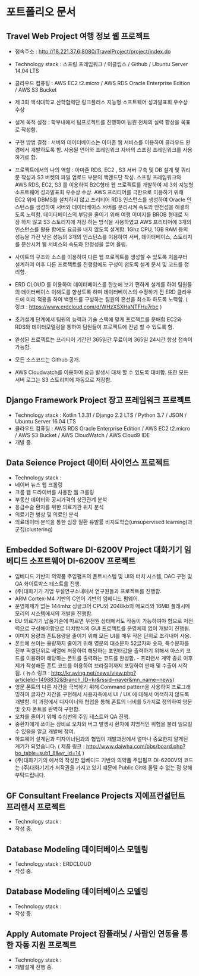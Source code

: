 포트폴리오 문서
==========================


Travel Web Project 여행 정보 웹 프로젝트
-------------
- 접속주소 : http://18.221.37.6:8080/TravelProject/project/index.do
- Technology stack : 스프링 프레임워크 / 이클립스 / Github / Ubuntu Server 14.04 LTS
- 클라우드 컴퓨팅 : AWS EC2 t2.micro / AWS RDS Oracle Enterprise Edition / AWS S3 Bucket

- 제 3회 백석대학교 산학협력단 링크플러스 지능형 소프트웨어 성과발표회 우수상 수상
- 설계 목적 설정 : 학부내에서 팀프로젝트를 진행하여 팀원 전체의 실력 향상을 목표로 작성함.
- 구현 방법 결정 : 서버와 데이터베이스는 아마존 웹 서비스를 이용하여 클라우드 환경에서 개발하도록 함. 사용될 언어와 프레임워크 자바의 스프링 프레임워크를 사용하기로 함.
- 프로젝트에서의 나의 역할 : 아마존 RDS, EC2 , S3 서버 구축 및 DB 설계 및 쿼리문 작성과 S3 버켓의 파일 업로드 부분의 백엔드단 작성. 스프링 프레임워크와 AWS RDS, EC2, S3 를 이용하여 B2C형태 웹 프로젝트를 개발하여 제 3회 지능형 소프트웨어 성과발표회 우수상 수상.
AWS 프리티어를 극한으로 이용하기 위해 EC2 위에 DBMS를 설치하지 않고 프리티어 RDS 인스턴스를 생성하여 Oracle 인스턴스를 생성하여 서버와 데이터베이스 서버를 분리시켜 속도와 안전성을 해결하도록 노력함.
데이터베이스의 부담을 줄이기 위해 여행 이미지를 BROB 형태로 저장 하지 않고 S3 스토리지에 저장 하는 방식을 사용하였고 AWS 프리티어에 3개의 인스턴스를 활용 함에도 요금을 내지 않도록 설계함. 1Ghz CPU, 1GB RAM 등의 성능을 가진 낮은 성능의 3개의 인스턴스를 이용하여 서버, 데이터베이스, 스토리지를 분산시켜 웹 서비스의 속도와 안정성을 끌어 올림.
- 사이트의 구조와 소스를 이용하여 다른 웹 프로젝트를 생성할 수 있도록 처음부터 설계하여 이후 다른 프로젝트를 진행함에도 구성이 쉽도록 설계 문서 및 코드를 정리함.
- ERD CLOUD 를 이용하여 데이터베이스를 한눈에 보기 편하게 설계를 하여 팀원들의 데이터베이스 이해도를 향상토록 하며 데이터베이스의 수정하기 전 ERD 클라우드에 미리 적용을 하여 백엔드를 구성하는 팀원의 혼선을 최소화 하도록 노력함.
( 링크 : https://www.erdcloud.com/d/WHzXSXHaNTFHu7rbc )
- 초기설계 단계에서 팀원의 능력과 기술 스택에 맞게 프로젝트를 분배함
EC2와 RDS와 데이터모델링을 통하여 팀원들이 프로젝트에 전념 할 수 있도록 함.
- 완성된 프로젝트는 프리티어 기간인 365일간 무료이며 365일 24시간 항상 접속이 가능함.
- 모든 소스코드는 Github 공개.
- AWS Cloudwatch를 이용하여 요금 발생시 대처 할 수 있도록 대비함. 또한 모든 서버 로그는 S3 스토리지에 자동으로 저장함.

Django Framework Project 장고 프레임워크 프로젝트
-------------
- Technology stack : Kotlin 1.3.31 / Django 2.2 LTS / Python 3.7 / JSON / Ubuntu Server 16.04 LTS
- 클라우드 컴퓨팅 : AWS RDS Oracle Enterprise Edition / AWS EC2 t2.micro / AWS S3 Bucket / AWS CloudWatch / AWS Cloud9 IDE
- 개발 중.

Data Seience Project 데이터 사이언스 프로젝트
-------------
- Technology stack :
- 네이버 뉴스 웹 크롤링
- 크롬 웹 드라이버를 사용한 웹 크롤링
- 부동산 데이터와 공시가격의 상관관계 분석
- 응급수술 환자를 위한 의료기관 위치 분석
- 의료기관 병상 및 의료인 분석
- 의료데이터 분석을 통한 심장 질환 유발률 비지도학습(unsupervised learning)과 군집(clustering)

Embedded Software DI-6200V Project 대화기기 임베디드 소프트웨어 DI-6200V 프로젝트
------------- 
- 임베디드 기반의 의약품 주입펌프의 폰트시스템 및 UI와 터치 시스템, DAC 구현 및 QA 화이트박스 테스트를 진행.
- (주)대화기기 기업 부설연구소내에서 연구원들과 프로젝트를 진행함.
- ARM Cortex-M4 기반의 C언어 기반의 임베디드 펌웨어.
- 운영체제가 없는 144mhz 싱글코어 CPU와 2048kb의 메모리와 16MB 플래시메모리의 시스템에서의 개발을 진행함.
- EU 의료기기 납품기준에 따르면 무전원 상태에서도 작동이 가능하여야 함으로 저전력으로 구성해야함으로 터치방식의 GUI 프로젝트를 운영체제 없이 개발이 진행됨.
- 이미지 용량과 폰트용량을 줄이기 위해 모든 UI를 매우 작은 단위로 조각내어 사용.
- 폰트에 쓰이는 용량까지 줄이기 위해 영문의 대소문자 52글자와 숫자, 특수문자를 전부 픽셀단위로 배열에 저장하여 해당하는 포인터값을 출력하기 위해서 아스키 코드를 이용하여 해당하는 폰트를 출력하는 코드를 완성함. - 프리랜서 계약 종료 이후 제가 작성해둔 폰트 코드를 이용하여 브라질어까지 포팅하여 판매 및 수출이 시작됨. 
( 뉴스 링크 : http://kr.aving.net/news/view.php?articleId=1498832&Branch_ID=kr&rssid=naver&mn_name=news)
- 영문 폰트의 다른 자간을 극복하기 위해 Command pattern을 사용하여 프로그래밍하여 글자간 자간을 구현해서 사용자측에서 UI / UX 에 대해서 어색하지 않도록 개발함. 이 과정에서 디자이너와 협업을 통해 폰트의 너비를 5가지로 정의하여 영문 및 숫자 폰트을 완벽히 구현함.
- 오차를 줄이기 위해 수십번의 주입 테스트와 QA 진행.
- 중환자에게 쓰이는 장비로 오차와 버그 발생시 환자에 치명적인 위험을 불러 일으킬 수 있음을 알고 개발에 참여.
- 하드웨어 설계팀과 디자이너팀과의 협업이 개발과정에서 얼마나 중요한지 알게된 계기가 되었습니다.
( 제품 링크 : http://www.daiwha.com/bbs/board.php?bo_table=sub1_8&wr_id=14 )
- (주)대화기기의 에서의 작성한 임베디드 기반의 의약품 주입펌프 DI-6200V의 코드는 (주)대화기기가 저작권을 가지고 있기 떄문에 Public Git에 올릴 수 없는 점 양해부탁드립니다.

GF Consultant Freelance Projects 지에프컨설턴트 프리랜서 프로젝트
------------- 
- Technology stack :
- 작성 중.

Database Modeling 데이터베이스 모델링
------------- 
- Technology stack : ERDCLOUD
- 작성 중.

Database Modeling 데이터베이스 모델링
------------- 
- Technology stack :
- 작성 중.

Apply Automate Project 잡플래닛 / 사람인 연동을 통한 자동 지원 프로젝트
------------- 
- Technology stack :
- 개발설계 진행 중.